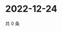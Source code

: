 # 2022-12-24

共 0 条

<!-- BEGIN WEIBO -->
<!-- 最后更新时间 Sat Dec 24 2022 13:11:47 GMT+0800 (China Standard Time) -->

<!-- END WEIBO -->
